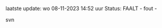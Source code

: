 laatste update: 
wo 08-11-2023 14:52   uur 
Status: FAALT - fout - 
<div class="service R">svn</div>